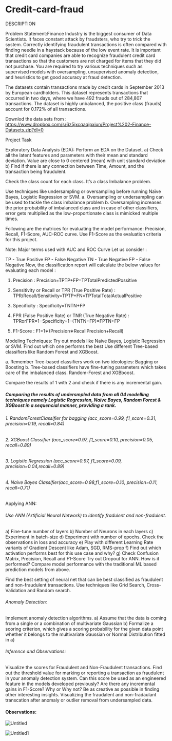 # Credit-card-fraud
DESCRIPTION

Problem Statement:Finance Industry is the biggest consumer of Data Scientists. It faces constant attack by fraudsters, who try to trick the system. Correctly identifying fraudulent transactions is often compared with finding needle in a haystack because of the low event rate. It is important that credit card companies are able to recognize fraudulent credit card transactions so that the customers are not charged for items that they did not purchase. You are required to try various techniques such as supervised models with oversampling, unsupervised anomaly detection, and heuristics to get good accuracy at fraud detection. 

The datasets contain transactions made by credit cards in September 2013 by European cardholders. This dataset represents transactions that occurred in two days, where we have 492 frauds out of 284,807 transactions. The dataset is highly unbalanced, the positive class (frauds) account for 0.172% of all transactions.

Downlod the data sets from : https://www.dropbox.com/s/6z5jxcqaqipxiun/Project%202-Finance-Datasets.zip?dl=0

Project Task

Exploratory Data Analysis (EDA):
Perform an EDA on the Dataset. 
a) Check all the latent features and parameters with their mean and standard deviation. Value are close to 0 centered (mean) with unit standard deviation 
b) Find if there is any connection between Time, Amount, and the transaction being fraudulent.

Check the class count for each class. It’s a class Imbalance problem.

Use techniques like undersampling or oversampling before running Naïve Bayes, Logistic Regression or SVM. 
  a. Oversampling or undersampling can be used to tackle the class imbalance problem 
  b. Oversampling increases the prior probability of imbalanced class and in case of other classifiers, error gets multiplied as the low-proportionate class is mimicked multiple times. 
 
  Following are the matrices for evaluating the model performance:
  Precision, Recall, F1-Score, AUC-ROC curve. Use F1-Score as the evaluation criteria for this project.

Note: Major terms used with AUC and ROC Curve
Let us consider :

TP - True Positive
FP - False Negative
TN - True Negative
FP - False Negative
Now, the classification report will calculate the below values for evaluating each model :

1. Precision :
Precision=TPTP+FP=TPTotalPredictedPossitive

2. Sensitivity or Recall or TPR (True Positive Rate) :
TPR/Recall/Sensitivity=TPTP+FN=TPTotalTotalActualPositive

3. Specificity :
Specificity=TNTN+FP

4. FPR (False Positive Rate) or TNR (True Negative Rate) :
TPRorFPR=1−Specificity=1−(TNTN+FP)=FPTN+FP

5. F1-Score :
F1=1∗(Precision∗RecallPrecision+Recall)


Modeling Techniques:
Try out models like Naive Bayes, Logistic Regression or SVM. Find out which one performs the best Use different Tree-based classifiers like Random Forest and XGBoost.

   a.    Remember Tree-based classifiers work on two ideologies: Bagging or Boosting
   b.    Tree-based classifiers have fine-tuning parameters which takes care of the imbalanced class. Random-Forest and XGBboost.

Compare the results of 1 with 2 and check if there is any incremental gain.

##### Comparing the results of undersmpled data from all 04 modelling techniques namely Logistic Regression, Naive Bayes, Random Forest & XGBoost in a sequencial manner, providing a rank.
###### 1. RandomForestClassifier for bagging (acc_score=0.99, f1_score=0.31, precision=0.19, recall=0.84)
###### 2. XGBoost Classifier (acc_score=0.97, f1_score=0.10, precision=0.05, recall=0.89)
###### 3. Logistic Regression (acc_score=0.97, f1_score=0.09, precision=0.04,recall=0.89)
###### 4. Naive Bayes Classifier(acc_score=0.98,f1_score=0.10, precision=0.11, recall=0.71)


Applying ANN:
###### Use ANN (Artificial Neural Network) to identify fradulent and non-fradulent.

a)    Fine-tune number of layers
b)    Number of Neurons in each layers
c)    Experiment in batch-size
d)    Experiment with number of epochs. Check the observations in loss and accuracy
e)    Play with different Learning Rate variants of Gradient Descent like Adam, SGD, RMS-prop
f)    Find out which activation performs best for this use case and why?
g)    Check Confusion Matrix, Precision, Recall and F1-Score
Try out Dropout for ANN. How is it performed? Compare model performance with the traditional ML based prediction models from above.

Find the best setting of neural net that can be best classified as fraudulent and non-fraudulent transactions. Use techniques like Grid Search, Cross-Validation and Random search.
###### Anomaly Detection:
Implement anomaly detection algorithms. 
a) Assume that the data is coming from a single or a combination of multivariate Gaussian 
b) Formalize a scoring criterion, which gives a scoring probability for the given data point whether it belongs to the multivariate Gaussian or Normal Distribution fitted in a)

###### Inference and Observations:
Visualize the scores for Fraudulent and Non-Fraudulent transactions.
Find out the threshold value for marking or reporting a transaction as fraudulent in your anomaly detection system.
Can this score be used as an engineered feature in the models developed previously? Are there any incremental gains in F1-Score? Why or Why not?
Be as creative as possible in finding other interesting insights.
Visualizing the fraudalent and non-fradaulant transcation after anomaly or outlier removal from undersampled data.

#### Observations:

![Untitled](https://user-images.githubusercontent.com/64850346/113062000-a60c9680-91d0-11eb-875f-87449eeba9dc.png)

![Untitled1](https://user-images.githubusercontent.com/64850346/113062145-eb30c880-91d0-11eb-8f1d-632003955452.png)

